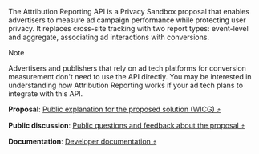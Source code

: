 The Attribution Reporting API is a Privacy Sandbox proposal that enables advertisers to measure ad campaign performance while protecting user privacy. It replaces cross-site tracking with two report types: event-level and aggregate, associating ad interactions with conversions.

>[!NOTE]
>Advertisers and publishers that rely on ad tech platforms for conversion measurement don't need to use the API directly. You may be interested in understanding how Attribution Reporting works if your ad tech plans to integrate with this API.

**Proposal**: [Public explanation for the proposed solution (WICG) &#10548;](https://github.com/WICG/attribution-reporting-api)

**Public discussion**: [Public questions and feedback about the proposal &#10548;](https://github.com/WICG/attribution-reporting-api/issues)

**Documentation**: [Developer documentation &#10548;](https://developers.google.com/privacy-sandbox/relevance/attribution-reporting)